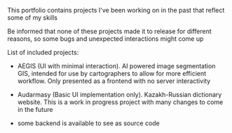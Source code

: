 This portfolio contains projects I've been working on in the past that reflect some of my skills

Be informed that none of these projects made it to release for different reasons, so some bugs and unexpected interactions might come up

List of included projects:

- AEGIS (UI with minimal interaction). AI powered image segmentation GIS, intended for use by cartographers to allow for more efficient workflow. Only presented as a frontend with no server interactivity
- Audarmasy (Basic UI implementation only). Kazakh-Russian dictionary website. This is a work in progress project with many changes to come in the future

- some backend is available to see as source code